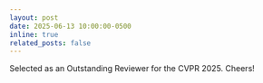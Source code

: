 ```yaml
---
layout: post
date: 2025-06-13 10:00:00-0500
inline: true
related_posts: false
---
```


Selected as an Outstanding Reviewer for the CVPR 2025. Cheers!